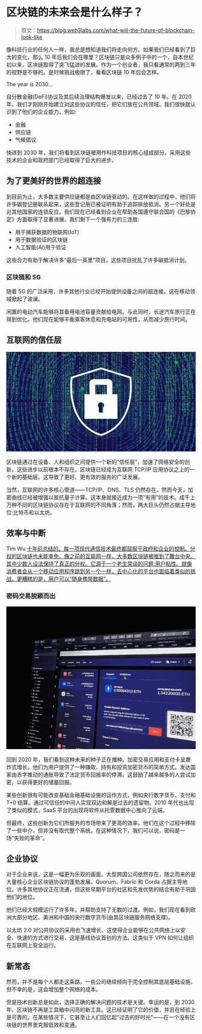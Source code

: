 # 区块链的未来会是什么样子？

> 原文：<https://blog.web3labs.com/what-will-the-future-of-blockchain-look-like>

像科技行业的任何人一样，我总是想知道我们将走向何方。如果我们已经看到了巨大的变化，那么 10 年后我们会在哪里？区块链只是众多例子中的一个，自本世纪初以来，区块链取得了突飞猛进的发展。作为一个创业者，我只看通常的两到三年的视野是不够的。是时候挑战极限了，看看区块链 10 年后会怎样。

The year is 2030...

自分散金融(DeFi)协议及其后续治理结构爆发以来，已经过去了 10 年。在 2020 年，我们才刚刚开始建立对这些协议的信任，把它们放在公共领域。我们很快就认识到了他们的企业能力，例如:

*   金融
*   供应链
*   气候倡议

快进到 2030 年，我们将看到区块链被用作科技项目的核心组成部分。采用这些技术的企业和政府部门已经取得了巨大的进步。

## 为了更美好的世界的超连接

到目前为止，大多数主要供应链都是由区块链驱动的。在这样做的过程中，他们将许多碳登记册联系起来，这些登记册已被证明有助于追踪排放抵消。另一个好处是对其他国家的连锁反应。我们现在已经看到企业在帮助各国遵守联合国的《巴黎协定》方面取得了显著进展。我们剩下一个强有力的三连胜:

*   用于捕获数据的物联网(IoT)
*   用于数据验证的区块链
*   人工智能(AI)用于验证

这些合力有助于解决许多“最后一英里”项目，这些项目扰乱了许多碳抵消计划。

### 区块链和 5G

随着 5G 的广泛采用，许多其他行业已经开始提供设备之间的超连接。这在移动领域掀起了波澜。

闲置的电动汽车能够将其备用电池容量贡献给电网。与此同时，长途汽车旅行正在得到优化。他们现在能够平衡乘客休息和充电站的可用性，从而减少旅行时间。

## 互联网的信任层

![The internet's layer of trust](img/738cb72b22d683d2fd2ba50b0fb1f04e.png)

区块链通过在设备、人和组织之间提供一个新的“信任层”，加速了网络安全的创新。这些进步以前根本不存在。区块链已经成为互联网 TCP/IP 应用协议之上的一个新的基础层。这导致了更好、更有效的服务的广泛发展。

当然，互联网的许多核心管道——TCP/IP、DNS、TLS 仍然存在。然而今天，加密曲线已经被增强以抵抗量子计算。这本身就接近成为一项“有用”的技术。成千上万种不同的区块链协议存在于互联网的不同角落；然而，两大巨头仍然占据主导地位:比特币和以太坊。

## 效率与中断

Tim Wu [十年前总结的。每一项现代通信技术最终都屈服于政府和企业的控制。分权的区块链也未能幸免。像之前的互联网一样，大多数区块链被推到了舞台中央。其中少数人设法保持了真正的分权。它源于一个老生常谈的问题:用户粘性。就像消费者会从一个移动应用程序跳到另一个一样，去中心化的平台也面临着类似的挑战。更糟糕的是，用户可以“随身携带数据”。](https://www.goodreads.com/book/show/9155566-the-master-switch)

### 密码交易脱颖而出

![Crypto trading comes to the fore](img/94711395be0e477479197d9ce507a565.png)

回到 2020 年，我们看到这种未来的种子正在播种。加密交易应用和支付卡呈爆炸式增长。他们为用户提供了一种赚取、持有和投资加密货币的简单方式。发达国家由赤字推动的通胀导致了法定货币回报率的停滞。这鼓励了越来越多的人尝试加密，以获得更好的储蓄回报。

某些创新很有可能改变基础金融基础设施的运作方式，例如央行数字货币、支付和 T+0 结算。通过可信任的中间人实现双边和解是过去的遗留物。2010 年代也出现了类似的模式，SaaS 平台的出现将软件从托管数据中心推向了云端。

但最终，这些创新为它们所服务的市场带来了更高的效率。他们在这个过程中移除了一些中介，但并没有取代整个系统。在这种情况下，我们可以说，密码是一场“失败的革命”。

## 企业协议

对于企业来说，这是一幅更为乐观的画面。大型跨国公司依然存在，随之而来的是大量核心企业区块链协议的蓬勃发展。Quorum、Fabric 和 Corda 占据主导地位。许多其他协议正在流通，但这些早期平台的社区和先发优势的结合有助于巩固他们的地位。

他们已经大规模运行了许多年，并帮助支持了无数的过渡。例如，我们现在看到欧洲大部分地区、美洲和中国的央行数字货币(由其区块链服务网络支撑)。

以太坊 2.0 对公共协议的采用也飞速增长。这使得企业能够在公共网络上以安全、快速的方式进行交易，这是基线协议首创的方法。这类似于 VPN 如何让组织在互联网上安全运行。

## 新常态

然而，并不是每个人都走这条路。一些公司继续倾向于完全控制其底层基础设施，但不幸的是，这会增加整个网络的成本。

但是技术创新总是如此，选择正确的解决问题的技术是关键。幸运的是，到 2030 年，区块链不再是工具箱中闪亮的新工具。这已经证明了它的价值，并且在经验上是可靠的。在某些情况下，它甚至让人们回忆起“过去的好时光”——在一个没有区块链的世界里克服低效和变通。